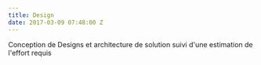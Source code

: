 ```yaml
---
title: Design
date: 2017-03-09 07:48:00 Z
---
```


Conception de Designs et architecture de solution suivi d'une estimation de l'effort requis